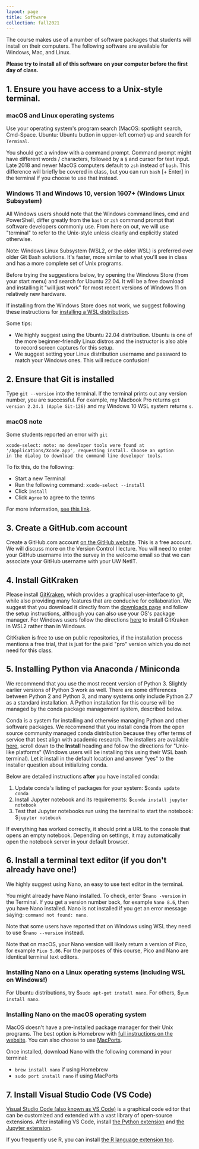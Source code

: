 ```yaml
---
layout: page
title: Software
collection: fall2021
---
```


The course makes use of a number of software packages that students will install on their computers.
The following software are available for Windows, Mac, and Linux.

**Please try to install all of this software on your computer before the first day of class.**

## 1. Ensure you have access to a Unix-style terminal.

### macOS and Linux operating systems

Use your operating system's program search (MacOS: spotlight search, Cmd-Space. Ubuntu: Ubuntu button in upper-left corner) up and search for `Terminal`.

You should get a window with a command prompt. Command prompt might have different words / characters, followed by a `$` and cursor for text input. Late 2018 and newer MacOS computers default to `zsh` instead of `bash`. This difference will briefly be covered in class, but you can run `bash` [+ Enter] in the terminal if you choose to use that instead.

### Windows 11 and Windows 10, version 1607+ (Windows Linux Subsystem)

All Windows users should note that the Windows command lines, cmd and PowerShell, differ greatly from the `bash` or `zsh` command prompt that software developers commonly use. From here on out, we will use "terminal" to refer to the Unix-style unless clearly and explicitly stated otherwise.

Note: Windows Linux Subsystem (WSL2, or the older WSL) is preferred over older Git Bash solutions. It's faster, more similar to what you'll see in class and has a more complete set of Unix programs.

Before trying the suggestions below, try opening the Windows Store (from your start menu) and search for Ubuntu 22.04. It will be a free download and installing it "will just work" for most recent versions of Windows 11 on relatively new hardware.

If installing from the Windows Store does not work, we suggest following these instructions for [installing a WSL distribution](https://learn.microsoft.com/en-us/windows/wsl/install).

Some tips:

- We highly suggest using the Ubuntu 22.04 distribution. Ubuntu is one of the more beginner-friendly Linux distros and the instructor is also able to record screen captures for this setup.
- We suggest setting your Linux distribution username and password to match your Windows ones. This will reduce confusion!

## 2. Ensure that Git is installed

Type `git --version` into the terminal. If the terminal prints out any version number, you are successful. For example, my Macbook Pro returns `git version 2.24.1 (Apple Git-126)` and my Windows 10 WSL system returns `s`.

### macOS note

Some students reported an error with `git`

```raw
xcode-select: note: no developer tools were found at
'/Applications/Xcode.app', requesting install. Choose an option
in the dialog to download the command line developer tools.
```

To fix this, do the following:

- Start a new Terminal
- Run the following command: `xcode-select --install`
- Click `Install`
- Click `Agree` to agree to the terms

For more information, [see this link](http://mac-how-to.wonderhowto.com/how-to/install-command-line-developer-tools-without-xcode-0168115/).

## 3. Create a GitHub.com account

Create a GitHub.com account [on the GitHub website](https://github.com/signup). This is a free account. We will discuss more on the Version Control I lecture. You will need to enter your GitHub username into the survey in the welcome email so that we can associate your GitHub username with your UW NetIT.

## 4. Install GitKraken

Please install [GitKraken](https://www.gitkraken.com/), which provides a graphical user-interface to git, while also providing many features that are conducive for collaboration. We suggest that you download it directly from the [downloads page](https://www.gitkraken.com/download) and follow the setup instructions, although you can also use your OS's package manager. For Windows users follow the directions [here](https://www.gitkraken.com/blog/wsl2-and-gitkraken-client) to install GitKraken in WSL2 rather than in Windows.

GitKraken is free to use on public repositories, if the installation process mentions a free trial, that is just for the paid "pro" version which you do not need for this class.

## 5. Installing Python via Anaconda / Miniconda

We recommend that you use the most recent version of Python 3. Slightly earlier versions of Python 3 work as well. There are some differences between Python 2 and Python 3, and many systems only include Python 2.7 as a standard installation. A Python installation for this course will be managed by the conda package management system, described below.

Conda is a system for installing and otherwise managing Python and other software packages. We recommend that you install conda from the open source community managed conda distribution because they offer terms of service that best align with academic research. The installers are available [here](https://github.com/conda-forge/miniforge), scroll down to the **Install** heading and follow the directions for "Unix-like platforms" (Windows users will be installing this using their WSL bash terminal). Let it install in the default location and answer "yes" to the installer question about initializing conda. 

Below are detailed instructions **after** you have installed conda:

1. Update conda's listing of packages for your system: $`conda update conda`
2. Install Jupyter notebook and its requirements: $`conda install jupyter notebook`
3. Test that Jupyter notebooks run using the terminal to start the notebook: $`jupyter notebook`

If everything has worked correctly, it should print a URL to the console that opens an empty notebook. Depending on settings, it may automatically open the notebook server in your default browser.

## 6. Install a terminal text editor \(if you don't already have one!\)

We highly suggest using Nano, an easy to use text editor in the terminal.

You might already have Nano installed. To check, enter $`nano -version` in the Terminal.
If you get a version number back, for example `Nano 8.6`, then you have Nano installed.
Nano is not installed if you get an error message saying: `command not found: nano`.

Note that some users have reported that on Windows using WSL they need to use $`nano --version`
instead.

Note that on macOS, your Nano version will likely return a version of Pico, for example `Pico 5.06`.
For the purposes of this course, Pico and Nano are identical terminal text editors.

### Installing Nano on a Linux operating systems (including WSL on Windows!)

For Ubuntu distributions, try $`sudo apt-get install nano`. For others, $`yum install nano`.

### Installing Nano on the macOS operating system

MacOS doesn't have a pre-installed package manager for their Unix programs. The best option is Homebrew with [full instructions on the website](https://brew.sh/). You can also choose to use [MacPorts](https://www.macports.org/install.php).

Once installed, download Nano with the following command in your terminal:

- `brew install nano` if using Homebrew
- `sudo port install nano` if using MacPorts

## 7. Install Visual Studio Code \(VS Code\)

[Visual Studio Code \(also known as VS Code\)](https://code.visualstudio.com/download) is a graphical code editor that can be customized and extended with a vast library of open-source extensions.
After installing VS Code, install [the Python extension](https://marketplace.visualstudio.com/items?itemName=ms-python.python) and [the Jupyter extension](https://marketplace.visualstudio.com/items?itemName=ms-toolsai.jupyter).

If you frequently use R, you can install [the R language extension too](https://marketplace.visualstudio.com/items?itemName=REditorSupport.r).
